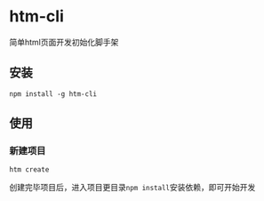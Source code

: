 # htm-cli

简单html页面开发初始化脚手架

## 安装

```shell
npm install -g htm-cli
```


## 使用

### 新建项目

```shell
htm create
```
创建完毕项目后，进入项目更目录`npm install`安装依赖，即可开始开发


